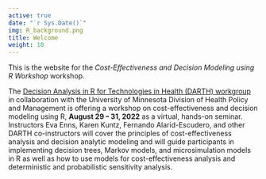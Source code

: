 ```yaml
---
active: true
date: "`r Sys.Date()`"
img: R_background.png
title: Welcome
weight: 10
---
```


This is the website for the *Cost-Effectiveness and Decision Modeling using R Workshop* workshop.

The [Decision Analysis in R for Technologies in Health (DARTH) workgroup](http://darthworkgroup.com/) in collaboration with the University of Minnesota Division of Health Policy and Management is offering a workshop on cost-effectiveness and decision modeling using R, **August 29 – 31, 2022** as a virtual, hands-on seminar. Instructors Eva Enns, Karen Kuntz, Fernando Alarid-Escudero, and other DARTH co-instructors will cover the principles of cost-effectiveness analysis and decision analytic modeling and will guide participants in implementing decision trees, Markov models, and microsimulation models in R as well as how to use models for cost-effectiveness analysis and deterministic and probabilistic sensitivity analysis.


